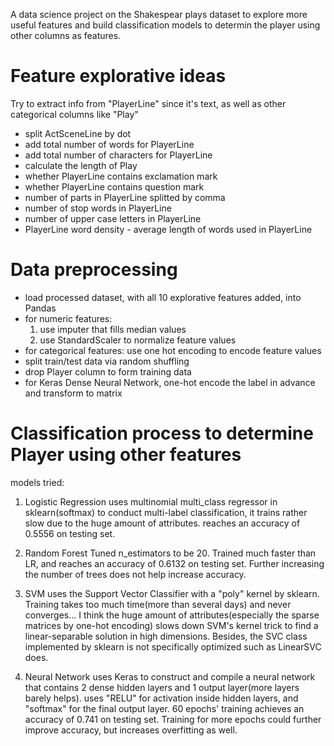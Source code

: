 A data science project on the Shakespear plays dataset to explore more useful features and build classification models to determin the player using other columns as features.


# Feature explorative ideas
Try to extract info from "PlayerLine" since it's text, as well as other categorical columns like "Play"
- split ActSceneLine by dot
- add total number of words for PlayerLine
- add total number of characters for PlayerLine
- calculate the length of Play
- whether PlayerLine contains exclamation mark
- whether PlayerLine contains question mark
- number of parts in PlayerLine splitted by comma
- number of stop words in PlayerLine 
- number of upper case letters in PlayerLine
- PlayerLine word density - average length of words used in PlayerLine


# Data preprocessing
- load processed dataset, with all 10 explorative features added, into Pandas
- for numeric features:
  1. use imputer that fills median values
  2. use StandardScaler to normalize feature values
- for categorical features: use one hot encoding to encode feature values
- split train/test data via random shuffling
- drop Player column to form training data
- for Keras Dense Neural Network, one-hot encode the label in advance and transform to matrix


# Classification process to determine Player using other features
models tried:
1. Logistic Regression
uses multinomial multi_class regressor in sklearn(softmax) to conduct multi-label classification, it trains rather slow due to the huge amount of attributes.
reaches an accuracy of 0.5556 on testing set.

2. Random Forest
Tuned n_estimators to be 20. Trained much faster than LR, and reaches an accuracy of 0.6132 on testing set.
Further increasing the number of trees does not help increase accuracy.

3. SVM
uses the Support Vector Classifier with a "poly" kernel by sklearn. Training takes too much time(more than several days) and never converges...
I think the huge amount of attributes(especially the sparse matrices by one-hot encoding) slows down SVM's kernel trick to find a linear-separable solution in high dimensions.
Besides, the SVC class implemented by sklearn is not specifically optimized such as LinearSVC does.

4. Neural Network
uses Keras to construct and compile a neural network that contains 2 dense hidden layers and 1 output layer(more layers barely helps).
uses "RELU" for activation inside hidden layers, and "softmax" for the final output layer.
60 epochs' training achieves an accuracy of 0.741 on testing set. Training for more epochs could further improve accuracy, but increases overfitting as well.
